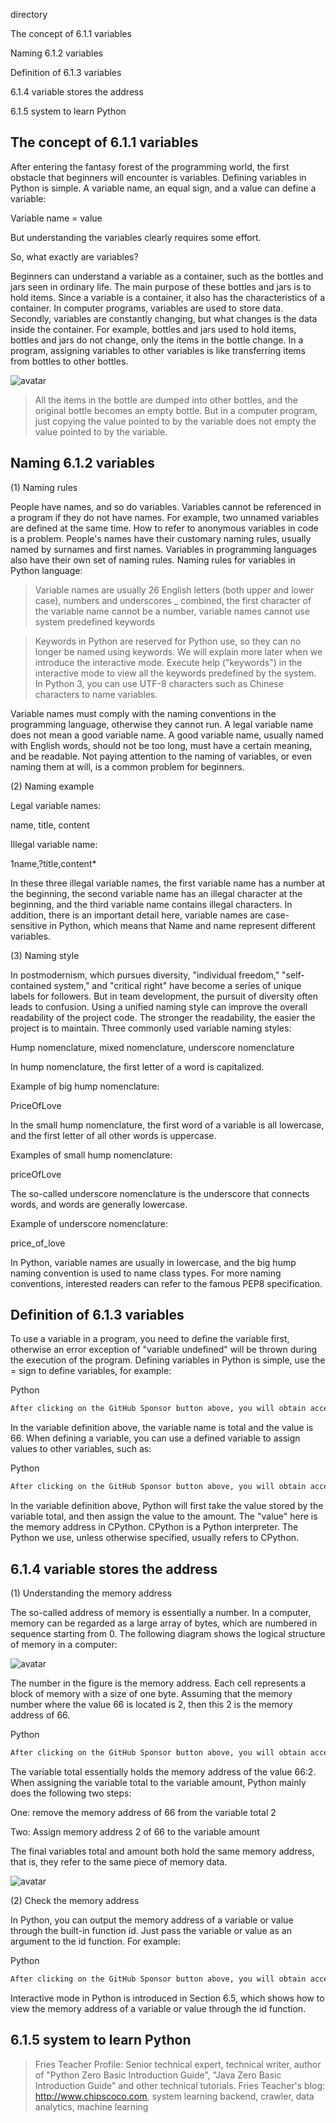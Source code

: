 directory 

The concept of 6.1.1 variables 

Naming 6.1.2 variables 

Definition of 6.1.3 variables 

6.1.4 variable stores the address 

6.1.5 system to learn Python 

##  The concept of 6.1.1 variables 

After entering the fantasy forest of the programming world, the first obstacle that beginners will encounter is variables. Defining variables in Python is simple. A variable name, an equal sign, and a value can define a variable: 

Variable name = value 

But understanding the variables clearly requires some effort. 

So, what exactly are variables? 

Beginners can understand a variable as a container, such as the bottles and jars seen in ordinary life. The main purpose of these bottles and jars is to hold items. Since a variable is a container, it also has the characteristics of a container. In computer programs, variables are used to store data. Secondly, variables are constantly changing, but what changes is the data inside the container. For example, bottles and jars used to hold items, bottles and jars do not change, only the items in the bottle change. In a program, assigning variables to other variables is like transferring items from bottles to other bottles. 

![avatar]( e8aa9d494760d8ad3584b64d0bb69cb0.png) 

>  All the items in the bottle are dumped into other bottles, and the original bottle becomes an empty bottle. But in a computer program, just copying the value pointed to by the variable does not empty the value pointed to by the variable. 

##  Naming 6.1.2 variables 

(1) Naming rules 

People have names, and so do variables. Variables cannot be referenced in a program if they do not have names. For example, two unnamed variables are defined at the same time. How to refer to anonymous variables in code is a problem. People's names have their customary naming rules, usually named by surnames and first names. Variables in programming languages also have their own set of naming rules. Naming rules for variables in Python language: 

>  Variable names are usually 26 English letters (both upper and lower case), numbers and underscores _ combined, the first character of the variable name cannot be a number, variable names cannot use system predefined keywords 

>  Keywords in Python are reserved for Python use, so they can no longer be named using keywords. We will explain more later when we introduce the interactive mode. Execute help ("keywords") in the interactive mode to view all the keywords predefined by the system. In Python 3, you can use UTF-8 characters such as Chinese characters to name variables. 

Variable names must comply with the naming conventions in the programming language, otherwise they cannot run. A legal variable name does not mean a good variable name. A good variable name, usually named with English words, should not be too long, must have a certain meaning, and be readable. Not paying attention to the naming of variables, or even naming them at will, is a common problem for beginners. 

(2) Naming example 

Legal variable names: 

name, title, content 

Illegal variable name: 

1name,?title,content* 

In these three illegal variable names, the first variable name has a number at the beginning, the second variable name has an illegal character at the beginning, and the third variable name contains illegal characters. In addition, there is an important detail here, variable names are case-sensitive in Python, which means that Name and name represent different variables. 

(3) Naming style 

In postmodernism, which pursues diversity, "individual freedom," "self-contained system," and "critical right" have become a series of unique labels for followers. But in team development, the pursuit of diversity often leads to confusion. Using a unified naming style can improve the overall readability of the project code. The stronger the readability, the easier the project is to maintain. Three commonly used variable naming styles: 

Hump nomenclature, mixed nomenclature, underscore nomenclature 

In hump nomenclature, the first letter of a word is capitalized. 

Example of big hump nomenclature: 

PriceOfLove 

In the small hump nomenclature, the first word of a variable is all lowercase, and the first letter of all other words is uppercase. 

Examples of small hump nomenclature: 

priceOfLove 

The so-called underscore nomenclature is the underscore that connects words, and words are generally lowercase. 

Example of underscore nomenclature: 

price_of_love 

In Python, variable names are usually in lowercase, and the big hump naming convention is used to name class types. For more naming conventions, interested readers can refer to the famous PEP8 specification. 

##  Definition of 6.1.3 variables 

To use a variable in a program, you need to define the variable first, otherwise an error exception of "variable undefined" will be thrown during the execution of the program. Defining variables in Python is simple, use the = sign to define variables, for example: 

Python 

 ```python  
After clicking on the GitHub Sponsor button above, you will obtain access permissions to my private code repository ( https://github.com/slowlon/my_code_bar ) to view this blog code. By searching the code number of this blog, you can find the code you need, code number is: 2024020309574522122
 ```  
In the variable definition above, the variable name is total and the value is 66. When defining a variable, you can use a defined variable to assign values to other variables, such as: 

Python 

 ```python  
After clicking on the GitHub Sponsor button above, you will obtain access permissions to my private code repository ( https://github.com/slowlon/my_code_bar ) to view this blog code. By searching the code number of this blog, you can find the code you need, code number is: 2024020309574522122
 ```  
In the variable definition above, Python will first take the value stored by the variable total, and then assign the value to the amount. The "value" here is the memory address in CPython. CPython is a Python interpreter. The Python we use, unless otherwise specified, usually refers to CPython. 

##  6.1.4 variable stores the address 

(1) Understanding the memory address 

The so-called address of memory is essentially a number. In a computer, memory can be regarded as a large array of bytes, which are numbered in sequence starting from 0. The following diagram shows the logical structure of memory in a computer: 

![avatar]( 2b3c9f843825b3d32fe31d2dd7e7c888.jpeg) 

The number in the figure is the memory address. Each cell represents a block of memory with a size of one byte. Assuming that the memory number where the value 66 is located is 2, then this 2 is the memory address of 66. 

Python 

 ```python  
After clicking on the GitHub Sponsor button above, you will obtain access permissions to my private code repository ( https://github.com/slowlon/my_code_bar ) to view this blog code. By searching the code number of this blog, you can find the code you need, code number is: 2024020309574522122
 ```  
The variable total essentially holds the memory address of the value 66:2. When assigning the variable total to the variable amount, Python mainly does the following two steps: 

One: remove the memory address of 66 from the variable total 2

Two: Assign memory address 2 of 66 to the variable amount 

The final variables total and amount both hold the same memory address, that is, they refer to the same piece of memory data. 

![avatar]( c47159ea3228ec6dacea836fca03de24.png) 

(2) Check the memory address 

In Python, you can output the memory address of a variable or value through the built-in function id. Just pass the variable or value as an argument to the id function. For example: 

Python 

 ```python  
After clicking on the GitHub Sponsor button above, you will obtain access permissions to my private code repository ( https://github.com/slowlon/my_code_bar ) to view this blog code. By searching the code number of this blog, you can find the code you need, code number is: 2024020309574522122
 ```  
Interactive mode in Python is introduced in Section 6.5, which shows how to view the memory address of a variable or value through the id function. 

##  6.1.5 system to learn Python 

>  Fries Teacher Profile: Senior technical expert, technical writer, author of "Python Zero Basic Introduction Guide", "Java Zero Basic Introduction Guide" and other technical tutorials. Fries Teacher's blog: http://www.chipscoco.com, system learning backend, crawler, data analytics, machine learning 

